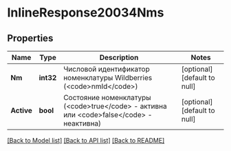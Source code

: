 # InlineResponse20034Nms

## Properties
Name | Type | Description | Notes
------------ | ------------- | ------------- | -------------
**Nm** | **int32** | Числовой идентификатор номенклатуры Wildberries (&lt;code&gt;nmId&lt;/code&gt;) | [optional] [default to null]
**Active** | **bool** | Состояние номенклатуры (&lt;code&gt;true&lt;/code&gt; - активна или &lt;code&gt;false&lt;/code&gt; - неактивна)  | [optional] [default to null]

[[Back to Model list]](../README.md#documentation-for-models) [[Back to API list]](../README.md#documentation-for-api-endpoints) [[Back to README]](../README.md)

